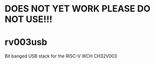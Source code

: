 # DOES NOT YET WORK PLEASE DO NOT USE!!!

# rv003usb
Bit banged USB stack for the RISC-V WCH CH32V003
